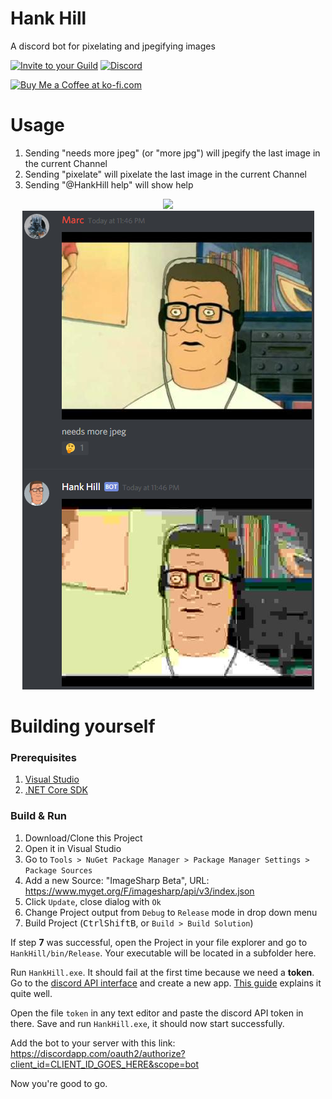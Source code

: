 # Hank Hill
A discord bot for pixelating and jpegifying images

<a href="https://discordapp.com/oauth2/authorize?client_id=328973370215366659&scope=bot&permissions=67184707"><img src="https://img.shields.io/badge/Add%20to%20your-Discord-9399ff.svg" alt="Invite to your Guild"></a> [![Discord](https://discordapp.com/api/guilds/326668996550197249/widget.png)](https://discord.gg/ebXZnFX)

<a href='https://ko-fi.com/F1F8CLXG' target='_blank'><img height='36' style='border:0px;height:36px;' src='https://az743702.vo.msecnd.net/cdn/kofi2.png?v=0' border='0' alt='Buy Me a Coffee at ko-fi.com' /></a>

# Usage
1. Sending "needs more jpeg" (or "more jpg") will jpegify the last image in the current Channel
2. Sending "pixelate" will pixelate the last image in the current Channel
3. Sending "@HankHill help" will show help

<p align="center">
	<img src="https://raw.githubusercontent.com/mrousavy/HankHill/master/Resources/Hank.png" />
	<br />
	<img src="https://raw.githubusercontent.com/mrousavy/HankHill/master/Resources/Demo.png" />
</p>

# Building yourself
### Prerequisites
1. [Visual Studio](https://www.visualstudio.com/)
2. [.NET Core SDK](https://www.microsoft.com/net/download/core)

### Build & Run
1. Download/Clone this Project
2. Open it in Visual Studio
3. Go to `Tools > NuGet Package Manager > Package Manager Settings > Package Sources`
4. Add a new Source: "ImageSharp Beta", URL: https://www.myget.org/F/imagesharp/api/v3/index.json
5. Click `Update`, close dialog with `Ok`
6. Change Project output from `Debug` to `Release` mode in drop down menu
7. Build Project (<kbd>Ctrl</kbd><kbd>Shift</kbd><kbd>B</kbd>, or `Build > Build Solution`)

If step **7** was successful, open the Project in your file explorer and go to `HankHill/bin/Release`. Your executable will be located in a subfolder here.

Run `HankHill.exe`. It should fail at the first time because we need a **token**.
Go to the [discord API interface](https://discordapp.com/developers/applications/me) and create a new app. [This guide](https://github.com/reactiflux/discord-irc/wiki/Creating-a-discord-bot-&-getting-a-token) explains it quite well.

Open the file `token` in any text editor and paste the discord API token in there. Save and run `HankHill.exe`, it should now start successfully.

Add the bot to your server with this link: https://discordapp.com/oauth2/authorize?client_id=CLIENT_ID_GOES_HERE&scope=bot

Now you're good to go.
